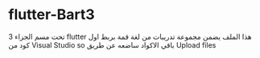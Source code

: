 # flutter-Bart3
 تحت مسم الجزاء 3 flutter هذا الملف يضمن مجموعة تدريبات من لغة 
قمة بربط اول كود من Visual Studio 
so باقي الاكواد 
ساضعه عن طريق 
Upload files
